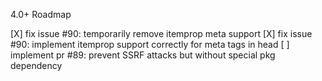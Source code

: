 4.0+ Roadmap

[X] fix issue #90: temporarily remove itemprop meta support
[X] fix issue #90: implement itemprop support correctly for meta tags in head
[ ] implement pr #89: prevent SSRF attacks but without special pkg dependency
